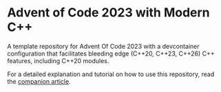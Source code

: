 # Advent of Code 2023 with Modern C++

A template repository for Advent Of Code 2023 with a devcontainer configuration that facilitates bleeding edge (C++20, C++23, C++26) C++ features, including C++20 modules.

For a detailed explanation and tutorial on how to use this repository, read the [companion article](https://open.substack.com/pub/simontoth/p/daily-bite-of-c-advent-of-code-2023?r=1g4l8a&utm_campaign=post&utm_medium=web).
